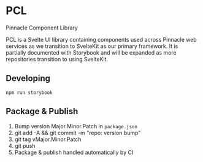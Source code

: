 # PCL

Pinnacle Component Library

PCL is a Svelte UI library containing components used across Pinnacle web services as we transition to SvelteKit as our primary framework. It is partially documented with Storybook and will be expanded as more repositories transition to using SvelteKit.

## Developing

`npm run storybook`

## Package & Publish

1. Bump version Major.Minor.Patch in `package.json`
2. git add -A && git commit -m "repo: version bump"
3. git tag vMajor.Minor.Patch
4. git push
5. Package & publish handled automatically by CI